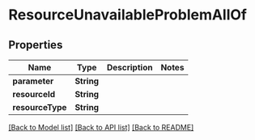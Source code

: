# ResourceUnavailableProblemAllOf

## Properties
Name | Type | Description | Notes
------------ | ------------- | ------------- | -------------
**parameter** | **String** |  | 
**resourceId** | **String** |  | 
**resourceType** | **String** |  | 

[[Back to Model list]](../README.md#documentation-for-models) [[Back to API list]](../README.md#documentation-for-api-endpoints) [[Back to README]](../README.md)


